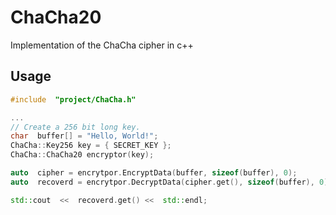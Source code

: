 # ChaCha20
Implementation of the ChaCha cipher in c++

## Usage
```cpp
#include  "project/ChaCha.h"

...
// Create a 256 bit long key.
char  buffer[] = "Hello, World!";
ChaCha::Key256 key = { SECRET_KEY };
ChaCha::ChaCha20 encryptor(key);

auto  cipher = encrytpor.EncryptData(buffer, sizeof(buffer), 0);
auto  recoverd = encrytpor.DecryptData(cipher.get(), sizeof(buffer), 0);

std::cout  <<  recoverd.get() <<  std::endl;

```
